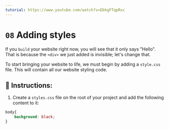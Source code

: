 ```yaml
---
tutorial: https://www.youtube.com/watch?v=EbkgFTqpRxc
---
```


# `08` Adding styles

If you `build` your website right now, you will see that it only says "Hello". That is because the `<div>` we just added is invisible; let's change that.

To start bringing your website to life, we must begin by adding a `style.css` file. This will contain all our website styling code.

## 📝 Instructions:

1. Create a `styles.css` file on the root of your project and add the following content to it:

```css
body{
    background: black;
}
```